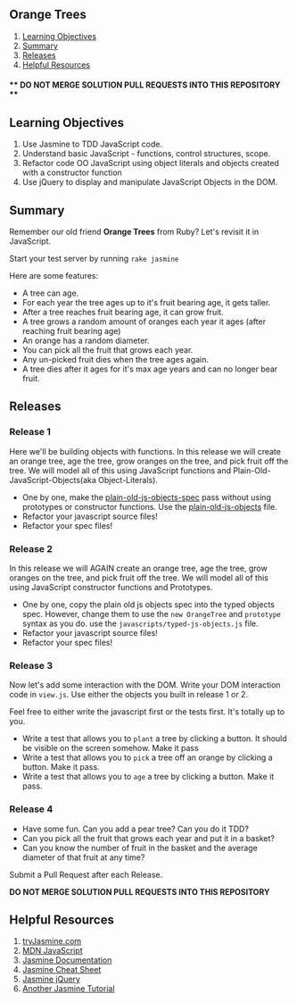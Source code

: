 ## Orange Trees
1. [Learning Objectives](#learning-objectives)
1. [Summary](#summary)
1. [Releases](#releases)
1. [Helpful Resources](#helpful-resources)

#### ** DO NOT MERGE SOLUTION PULL REQUESTS INTO THIS REPOSITORY **

## Learning Objectives
1. Use Jasmine to TDD JavaScript code.
1. Understand basic JavaScript - functions, control structures, scope.
1. Refactor code OO JavaScript using object literals and objects created with a
   constructor function
1. Use jQuery to display and manipulate JavaScript Objects in the DOM.

## Summary
Remember our old friend **Orange Trees** from Ruby? Let's revisit it in
JavaScript.

Start your test server by running `rake jasmine`

Here are some features:
* A tree can age.
* For each year the tree ages up to it's fruit bearing age, it gets taller.
* After a tree reaches fruit bearing age, it can grow fruit.
* A tree grows a random amount of oranges each year it ages (after reaching fruit bearing age)
* An orange has a random diameter.
* You can pick all the fruit that grows each year. 
* Any un-picked fruit dies when the tree ages again.
* A tree dies after it ages for it's max age years and can no longer bear fruit.  

## Releases


### Release 1
Here we'll be building objects with functions. In this release we will create an
orange tree, age the tree, grow oranges on the tree, and pick fruit off the
tree.  We will model all of this using JavaScript functions and
Plain-Old-JavaScript-Objects(aka Object-Literals).

* One by one, make the
  [plain-old-js-objects-spec](./spec/javascripts/plain_old_js_objects_spec.js)
  pass without using prototypes or constructor functions. Use the
  [plain-old-js-objects](./javascripts/plain-old-js-objects.js) file.
* Refactor your javascript source files!
* Refactor your spec files!

### Release 2
In this release we will AGAIN create an orange tree, age the tree, grow oranges
on the tree, and pick fruit off the tree.  We will model all of this using
JavaScript constructor functions and Prototypes.

* One by one, copy the plain old js objects spec into the typed objects spec.
  However, change them to use the `new OrangeTree` and `prototype` syntax as you
  do. use the `javascripts/typed-js-objects.js` file.
* Refactor your javascript source files!
* Refactor your spec files!


### Release 3
Now let's add some interaction with the DOM. Write your DOM interaction code in
`view.js`. Use either the objects you built in release 1 or 2.

Feel free to either write the javascript first or the tests first.  It's totally
up to you.

* Write a test that allows you to `plant` a tree by clicking a button. It should
  be visible on the screen somehow. Make it pass
* Write a test that allows you to `pick` a tree off an orange by clicking a
  button. Make it pass.
* Write a test that allows you to `age` a tree by clicking a button. Make it
  pass.


### Release 4

* Have some fun.  Can you add a pear tree? Can you do it TDD? 
* Can you pick all the fruit that grows each year and put it in a basket?
* Can you know the number of fruit in the basket and the average diameter of that fruit at any time?


Submit a Pull Request after each Release.

**DO NOT MERGE SOLUTION PULL REQUESTS INTO THIS REPOSITORY**

## Helpful Resources
1. [tryJasmine.com](http://tryjasmine.com)
1. [MDN JavaScript](https://developer.mozilla.org/en-US/docs/Web/JavaScript/Guide)
1. [Jasmine Documentation](http://jasmine.github.io/)
1. [Jasmine Cheat Sheet](http://www.cheatography.com/citguy/cheat-sheets/jasmine-js-testing/)
1. [Jasmine jQuery](https://github.com/velesin/jasmine-jquery)
1. [Another Jasmine Tutorial](http://evanhahn.com/how-do-i-jasmine/)
